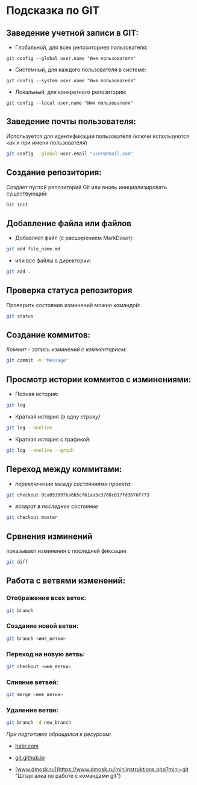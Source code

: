 # Подсказка по GIT

## Заведение учетной записи в GIT:

* Глобальной, для всех репозиториев пользователя:
```SH
git config --global user.name "Имя пользователя"
```

* Системный, для каждого пользователя в системе:
```SH
git config --system user.name "Имя пользователя"
```

* Локальный, для конкретного репозитория:
```SH
git config --local user.name "Имя пользователя"
```
## Заведение почты пользователя:
 Используется для идентификации пользователя 
 (ключи используются как и при имени пользователя)
```sh
git config --global user.email "user@email.com"
```

## Создание репозитория:
Создает пустой репозиторий Git или вновь инициализировать существующий: 
```sh
Git init
```

## Добавление файла или файлов
* Добавляет файл (с расширением MarkDown):
```sh
git add file_name.md
```
* или все файлы в директории:
```sh
git add .
```

## Проверка статуса репозитория
Проверить состояние изминений можно командой:
```sh
git status
```

## Создание коммитов:
*Коммит - запись изминений с комментарием:*
```sh
git commit -m "Message"
```

## Просмотр истории коммитов с изминениями:
* Полная история:
```sh
git log
```
* Краткая история _(в одну строку)_
```sh
git log --oneline
```
* Краткая история с графикой:
```sh
git log --oneline --graph
```

## Переход между коммитами:
* *переключение между состояниями проекта*:
```sh
git checkout 0ca053897ba8b5cf61aa5c3768c017fd3676f773
```
* *возврат в последнее состояние*
```sh
git checkout master
```

## Срвнения изминений
показывает изминения с последней фиксации
```sh
git diff
```

## Работа с ветвями изменений:

### Отображение всех веток:
```sh
git branch
```
### Создание новой ветви:

```sh
git branch <имя_ветки>
```

### Переход на новую ветвь:

```sh
git checkout <имя_ветки>
```

### Слияние ветвей:

```sh
git merge <имя_ветки>
```

### Удаление ветви:

```sh
git branch -d new_branch
```



_*При подготовке обращался к ресурсам:*_

* [habr.com](https://habr.com/ru/companies/ruvds/articles/599929/ "30 команд Git, необходимых для освоения интерфейса командной строки Git")

* [git.github.io](https://git.github.io/git-scm.com/book/ru/v2/Приложение-C:-Команды-Git-Основные-команды/ "Git - Основные команды")

* [www.dmosk.ru](https://www.dmosk.ru/miniinstruktions.php?mini=git "Шпаргалка по работе с командами git")